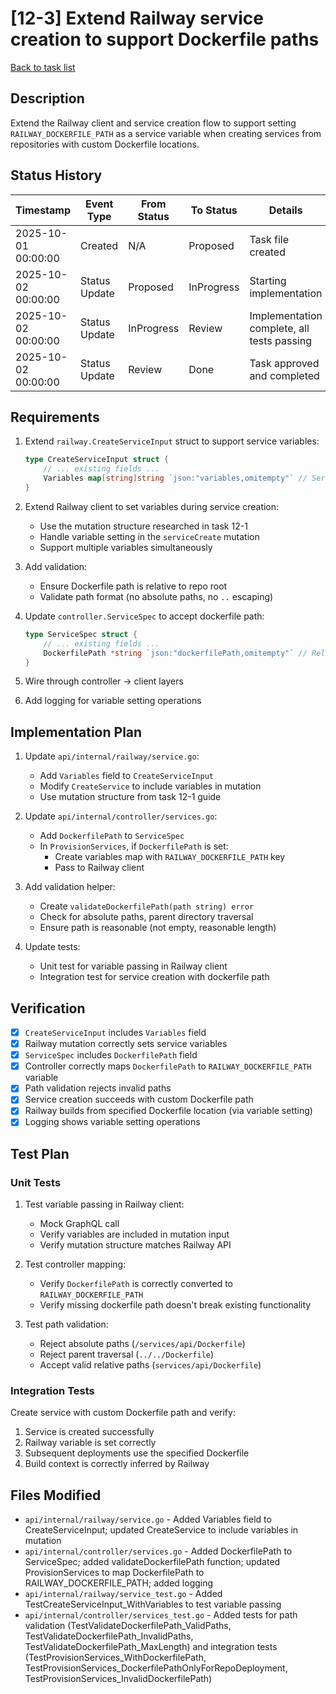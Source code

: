 # [12-3] Extend Railway service creation to support Dockerfile paths

[Back to task list](./tasks.md)

## Description
Extend the Railway client and service creation flow to support setting `RAILWAY_DOCKERFILE_PATH` as a service variable when creating services from repositories with custom Dockerfile locations.

## Status History

| Timestamp | Event Type | From Status | To Status | Details | User |
|-----------|------------|-------------|-----------|---------|------|
| 2025-10-01 00:00:00 | Created | N/A | Proposed | Task file created | AI Agent |
| 2025-10-02 00:00:00 | Status Update | Proposed | InProgress | Starting implementation | AI Agent |
| 2025-10-02 00:00:00 | Status Update | InProgress | Review | Implementation complete, all tests passing | AI Agent |
| 2025-10-02 00:00:00 | Status Update | Review | Done | Task approved and completed | sean |

## Requirements

1. Extend `railway.CreateServiceInput` struct to support service variables:
   ```go
   type CreateServiceInput struct {
       // ... existing fields ...
       Variables map[string]string `json:"variables,omitempty"` // Service variables like RAILWAY_DOCKERFILE_PATH
   }
   ```

2. Extend Railway client to set variables during service creation:
   - Use the mutation structure researched in task 12-1
   - Handle variable setting in the `serviceCreate` mutation
   - Support multiple variables simultaneously

3. Add validation:
   - Ensure Dockerfile path is relative to repo root
   - Validate path format (no absolute paths, no `..` escaping)

4. Update `controller.ServiceSpec` to accept dockerfile path:
   ```go
   type ServiceSpec struct {
       // ... existing fields ...
       DockerfilePath *string `json:"dockerfilePath,omitempty"` // Relative path to Dockerfile
   }
   ```

5. Wire through controller → client layers

6. Add logging for variable setting operations

## Implementation Plan

1. Update `api/internal/railway/service.go`:
   - Add `Variables` field to `CreateServiceInput`
   - Modify `CreateService` to include variables in mutation
   - Use mutation structure from task 12-1 guide

2. Update `api/internal/controller/services.go`:
   - Add `DockerfilePath` to `ServiceSpec`
   - In `ProvisionServices`, if `DockerfilePath` is set:
     - Create variables map with `RAILWAY_DOCKERFILE_PATH` key
     - Pass to Railway client

3. Add validation helper:
   - Create `validateDockerfilePath(path string) error`
   - Check for absolute paths, parent directory traversal
   - Ensure path is reasonable (not empty, reasonable length)

4. Update tests:
   - Unit test for variable passing in Railway client
   - Integration test for service creation with dockerfile path

## Verification

- [x] `CreateServiceInput` includes `Variables` field
- [x] Railway mutation correctly sets service variables
- [x] `ServiceSpec` includes `DockerfilePath` field
- [x] Controller correctly maps `DockerfilePath` to `RAILWAY_DOCKERFILE_PATH` variable
- [x] Path validation rejects invalid paths
- [x] Service creation succeeds with custom Dockerfile path
- [x] Railway builds from specified Dockerfile location (via variable setting)
- [x] Logging shows variable setting operations

## Test Plan

### Unit Tests
1. Test variable passing in Railway client:
   - Mock GraphQL call
   - Verify variables are included in mutation input
   - Verify mutation structure matches Railway API

2. Test controller mapping:
   - Verify `DockerfilePath` is correctly converted to `RAILWAY_DOCKERFILE_PATH`
   - Verify missing dockerfile path doesn't break existing functionality

3. Test path validation:
   - Reject absolute paths (`/services/api/Dockerfile`)
   - Reject parent traversal (`../../Dockerfile`)
   - Accept valid relative paths (`services/api/Dockerfile`)

### Integration Tests
Create service with custom Dockerfile path and verify:
1. Service is created successfully
2. Railway variable is set correctly
3. Subsequent deployments use the specified Dockerfile
4. Build context is correctly inferred by Railway

## Files Modified

- `api/internal/railway/service.go` - Added Variables field to CreateServiceInput; updated CreateService to include variables in mutation
- `api/internal/controller/services.go` - Added DockerfilePath to ServiceSpec; added validateDockerfilePath function; updated ProvisionServices to map DockerfilePath to RAILWAY_DOCKERFILE_PATH; added logging
- `api/internal/railway/service_test.go` - Added TestCreateServiceInput_WithVariables to test variable passing
- `api/internal/controller/services_test.go` - Added tests for path validation (TestValidateDockerfilePath_ValidPaths, TestValidateDockerfilePath_InvalidPaths, TestValidateDockerfilePath_MaxLength) and integration tests (TestProvisionServices_WithDockerfilePath, TestProvisionServices_DockerfilePathOnlyForRepoDeployment, TestProvisionServices_InvalidDockerfilePath)

